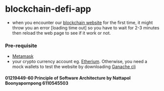 # blockchain-defi-app

- when you encounter our [blockchain website](https://defi-blockchain-app.herokuapp.com/) for the first time, it might throw you an error [loading time out] so you have to wait for 2-3 minutes then reload the web page to see if it work or not.

### Pre-requisite
- [Metamask](https://metamask.io/)
- your crypto currency account eg. [Etherium](https://ethereum.org/en/). Otherwise, you need a mock wallets to test the website by downloading [Ganache cli](https://www.trufflesuite.com/ganache)

#### 01219449-60 Principle of Software Architecture by Nattapol Boonyapornpong 6110545503
